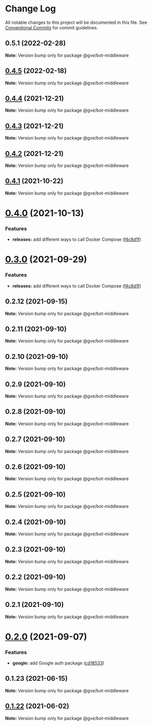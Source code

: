 # Change Log

All notable changes to this project will be documented in this file.
See [Conventional Commits](https://conventionalcommits.org) for commit guidelines.

## 0.5.1 (2022-02-28)

**Note:** Version bump only for package @gve/bot-middleware





## [0.4.5](https://github.com/CiscoDevNet/essentials/compare/@gve/bot-middleware@0.4.4...@gve/bot-middleware@0.4.5) (2022-02-18)

**Note:** Version bump only for package @gve/bot-middleware





## [0.4.4](https://github.com/CiscoDevNet/essentials/compare/@gve/bot-middleware@0.4.3...@gve/bot-middleware@0.4.4) (2021-12-21)

**Note:** Version bump only for package @gve/bot-middleware





## [0.4.3](https://github.com/CiscoDevNet/essentials/compare/@gve/bot-middleware@0.4.2...@gve/bot-middleware@0.4.3) (2021-12-21)

**Note:** Version bump only for package @gve/bot-middleware





## [0.4.2](https://github.com/CiscoDevNet/essentials/compare/@gve/bot-middleware@0.4.0...@gve/bot-middleware@0.4.2) (2021-12-21)

**Note:** Version bump only for package @gve/bot-middleware





## [0.4.1](https://github.com/mattnorris/essentials/compare/@gve/bot-middleware@0.4.0...@gve/bot-middleware@0.4.1) (2021-10-22)

**Note:** Version bump only for package @gve/bot-middleware





# [0.4.0](https://github.com/mattnorris/essentials/compare/@gve/bot-middleware@0.2.12...@gve/bot-middleware@0.4.0) (2021-10-13)


### Features

* **releases:** add different ways to call Docker Compose ([f4c8d1f](https://github.com/mattnorris/essentials/commit/f4c8d1fb6d199ce673253b3909fcba5097401828))





# [0.3.0](https://github.com/mattnorris/essentials/compare/@gve/bot-middleware@0.2.12...@gve/bot-middleware@0.3.0) (2021-09-29)


### Features

* **releases:** add different ways to call Docker Compose ([f4c8d1f](https://github.com/mattnorris/essentials/commit/f4c8d1fb6d199ce673253b3909fcba5097401828))





## 0.2.12 (2021-09-15)

**Note:** Version bump only for package @gve/bot-middleware





## 0.2.11 (2021-09-10)

**Note:** Version bump only for package @gve/bot-middleware





## 0.2.10 (2021-09-10)

**Note:** Version bump only for package @gve/bot-middleware





## 0.2.9 (2021-09-10)

**Note:** Version bump only for package @gve/bot-middleware





## 0.2.8 (2021-09-10)

**Note:** Version bump only for package @gve/bot-middleware





## 0.2.7 (2021-09-10)

**Note:** Version bump only for package @gve/bot-middleware





## 0.2.6 (2021-09-10)

**Note:** Version bump only for package @gve/bot-middleware





## 0.2.5 (2021-09-10)

**Note:** Version bump only for package @gve/bot-middleware





## 0.2.4 (2021-09-10)

**Note:** Version bump only for package @gve/bot-middleware





## 0.2.3 (2021-09-10)

**Note:** Version bump only for package @gve/bot-middleware





## 0.2.2 (2021-09-10)

**Note:** Version bump only for package @gve/bot-middleware





## 0.2.1 (2021-09-10)

**Note:** Version bump only for package @gve/bot-middleware





# [0.2.0](https://github.com/mattnorris/essentials/compare/@gve/bot-middleware@0.1.23...@gve/bot-middleware@0.2.0) (2021-09-07)


### Features

* **google:** add Google auth package ([cd18533](https://github.com/mattnorris/essentials/commit/cd185337daa5f2651d5d8e21eebad673de5c7f5d))





## 0.1.23 (2021-06-15)

**Note:** Version bump only for package @gve/bot-middleware





## [0.1.22](https://www-github.cisco.com/matnorri/essentials/compare/@gve/bot-middleware@0.1.21...@gve/bot-middleware@0.1.22) (2021-06-02)

**Note:** Version bump only for package @gve/bot-middleware
